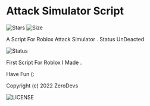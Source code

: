 # Attack Simulator Script

![Stars](https://img.shields.io/github/stars/ZerroDevs/robloxattacks)
![Size](https://img.shields.io/github/repo-size/ZerroDevs/robloxattacks)
<br/>

A Script For Roblox Attack Simulator . Status UnDeacted

![Status](https://img.shields.io/uptimerobot/status/m787390924-6f64fc62565b4747868bae71)

First Script For Roblox I Made . 

Have Fun (:

Copyright (c) 2022 ZeroDevs

![LICENSE](https://img.shields.io/github/license/ZerroDevs/robloxattacks)


